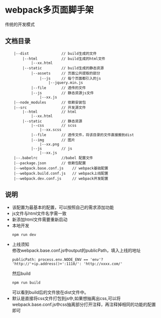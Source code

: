 # webpack多页面脚手架
传统的开发模式

## 文档目录
```
    |--dist               // build生成的文件
        |--html           // build生成的html文件
            |--xx.html
        |--static         // build生成的静态资源
            |--assets     // 页面公共提取的部分
                |--js     // 每个页面都引入的js
                    |--jquery.min.js
            |--file       // 透传的文件
            |--js         // 静态资源js文件
                |--xx.js
    |--node_modules       // 依赖安装包
    |--src                // 开发源文件
        |--html           // html
            |--xx.html
        |--static         // 静态资源
            |--css        // scss
                |--xx.scss
            |--file       // 透传文件，将该目录的文件直接搬到dist
            |--img        // 图片
                |--xx.png
            |--js         // js
                |--xx.js
    |--.babelrc           //babel 配置文件
    |--package.json       // 依赖包配置
    |--webpack.base.conf.js    // webpack基础配置
    |--webpack.build.conf.js   // webpack上线配置
    |--webpack.dev.conf.js     // webpack开发配置
```
## 说明
- 该配置为最基本的配置，可以按照自己的需求添加功能
- js文件与html文件名字需一致
- 新添加html文件需要重新启动
- 本地开发
    ```
    npm run dev
    ```
- 上线须知   
修改webpack.base.conf.js中output的publicPath，填入上线的地址
    ```
    publicPath: process.env.NODE_ENV == 'env'? 'http://'+ip.address()+':1110/': 'http://xxxx.com/'
    ```
    然后build
    ```
    npm run build
    ```
    可以看到build后的文件放在dist文件中。
- 默认是直接将css文件打包到js中,如果想抽离出css,可以将webpack.base.conf.js中css抽离部分打开注释，再注释掉相同的功能的配置即可